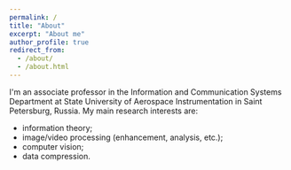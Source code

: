 ```yaml
---
permalink: /
title: "About"
excerpt: "About me"
author_profile: true
redirect_from: 
  - /about/
  - /about.html
---
```


I'm an associate professor in the Information and Communication Systems Department at State University of Aerospace Instrumentation in Saint Petersburg, Russia. My main research interests are:
* information theory;
* image/video processing (enhancement, analysis, etc.);
* computer vision;
* data compression.
